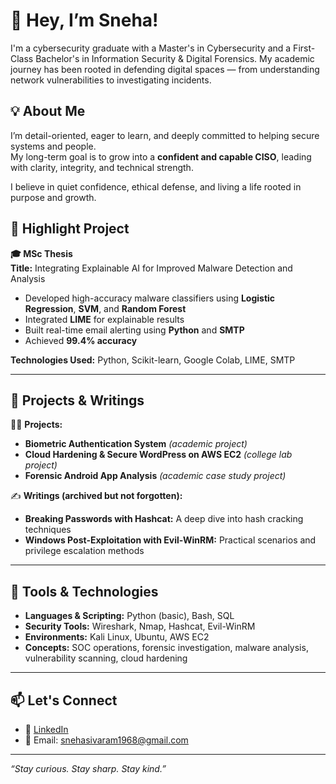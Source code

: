 # 👋 Hey, I’m Sneha!

I'm a cybersecurity graduate with a Master's in Cybersecurity and a First-Class Bachelor's in Information Security & Digital Forensics. My academic journey has been rooted in defending digital spaces — from understanding network vulnerabilities to investigating incidents.

## 💡 About Me
I’m detail-oriented, eager to learn, and deeply committed to helping secure systems and people.  
My long-term goal is to grow into a **confident and capable CISO**, leading with clarity, integrity, and technical strength.

I believe in quiet confidence, ethical defense, and living a life rooted in purpose and growth.


## 🧠 Highlight Project
**🎓 MSc Thesis**  
**Title:** Integrating Explainable AI for Improved Malware Detection and Analysis  
- Developed high-accuracy malware classifiers using **Logistic Regression**, **SVM**, and **Random Forest**
- Integrated **LIME** for explainable results
- Built real-time email alerting using **Python** and **SMTP**
- Achieved **99.4% accuracy**

**Technologies Used:** Python, Scikit-learn, Google Colab, LIME, SMTP

---

## 🚧 Projects & Writings

👩‍💻 **Projects:**
- **Biometric Authentication System** *(academic project)*  
- **Cloud Hardening & Secure WordPress on AWS EC2** *(college lab project)*  
- **Forensic Android App Analysis** *(academic case study project)*

✍️ **Writings (archived but not forgotten):**
- **Breaking Passwords with Hashcat:** A deep dive into hash cracking techniques  
- **Windows Post-Exploitation with Evil-WinRM:** Practical scenarios and privilege escalation methods  


---

## 🔧 Tools & Technologies
- **Languages & Scripting:** Python (basic), Bash, SQL  
- **Security Tools:** Wireshark, Nmap, Hashcat, Evil-WinRM  
- **Environments:** Kali Linux, Ubuntu, AWS EC2  
- **Concepts:** SOC operations, forensic investigation, malware analysis, vulnerability scanning, cloud hardening


---

## 📫 Let's Connect
- 💼 [LinkedIn](https://www.linkedin.com/in/sneha-sivaram-2978b61b8)
- 📧 Email: snehasivaram1968@gmail.com

---

*“Stay curious. Stay sharp. Stay kind.”*
